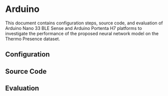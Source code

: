 # Arduino

This document contains configuration steps, source code, and evaluation of Arduino Nano 33 BLE Sense and Arduino Portenta H7 platforms to investigate the performance of the proposed neural network model on the Thermo Presence dataset.

## Configuration


## Source Code


## Evaluation

